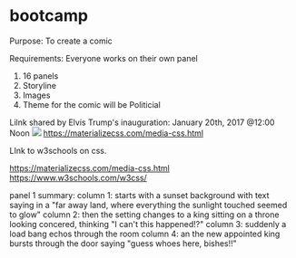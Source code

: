 # bootcamp

Purpose: To create a comic

Requirements: Everyone works on their own panel

1. 16 panels
2. Storyline
3. Images
4. Theme for the comic will be Politicial

Lilnk shared by Elvis
Trump's inauguration: January 20th, 2017 @12:00 Noon
<img class="responsive-img" src="cool_pic.jpg">
https://materializecss.com/media-css.html

LInk to w3schools on css.

https://materializecss.com/media-css.html
https://www.w3schools.com/w3css/

panel 1 summary:
column 1: starts with a sunset background with text saying in a "far away land, where everything the sunlight touched seemed to glow"
column 2: then the setting changes to a king sitting on a throne looking concered, thinking "I can't this happened!?"
column 3: suddenly a load bang echos through the room
column 4: an the new appointed king bursts through the door saying "guess whoes here, bishes!!"
